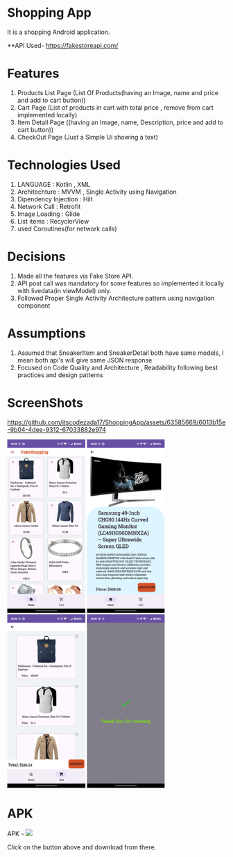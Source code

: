 # Shopping App
It is a shopping Android application.

**API Used- https://fakestoreapi.com/

# Features
1. Products List Page (List Of Products(having an Image, name and price and add to cart button))
2. Cart Page (List of products in cart with total price , remove from cart implemented locally)
3. Item Detail Page ((having an Image, name, Description, price and add to cart button))
4. CheckOut Page (Just a Simple Ui showing a text)

# Technologies Used
1. LANGUAGE : Kotlin , XML
2. Architechture : MVVM , Single Activity using Navigation
3. Dipendency Injection : Hilt
4. Network Call : Retrofit
5. Image Loading : Glide
6. List items : RecyclerView
7. used Coroutines(for network calls)

# Decisions 
1. Made all the features via Fake Store API.
2. API post call was mandatory for some features so implemented it locally with livedata(in viewModel) only.
3. Followed Proper Single Activity Architecture pattern using navigation component

# Assumptions 
1. Assumed that SneakerItem and SneakerDetail both have same models, I mean both api's will give same JSON response
2. Focused on Code Quality and Architecture , Readability following best practices and design patterns

# ScreenShots


https://github.com/itscodezada17/ShoppingApp/assets/63585669/6013b15e-9b04-4dee-9312-67033882e974


<code><img height=400  src="https://github.com/itscodezada17/ShoppingApp/blob/e45ebb8feff0ab2a6606cb7e32ff7c3472ae7b9a/productList.png" alt="ss2"></code>
<img height=400  src="https://github.com/itscodezada17/ShoppingApp/blob/e45ebb8feff0ab2a6606cb7e32ff7c3472ae7b9a/productDetail.png" alt="ss2">
<img height=400  src="https://github.com/itscodezada17/ShoppingApp/blob/e45ebb8feff0ab2a6606cb7e32ff7c3472ae7b9a/cart.png" alt="ss2">
<img height=400  src="https://github.com/itscodezada17/ShoppingApp/blob/e45ebb8feff0ab2a6606cb7e32ff7c3472ae7b9a/checkout.png" alt="ss2">

  
# APK 
  APK - <a href="https://github.com/itscodezada17/ShoppingApp/blob/e45ebb8feff0ab2a6606cb7e32ff7c3472ae7b9a/ShoppingApp.apk" alt="APK Link"><img src="https://img.shields.io/badge/APK-DownLoadApk-yellowgreen"></a>
  
  Click on the button above and download from there.
